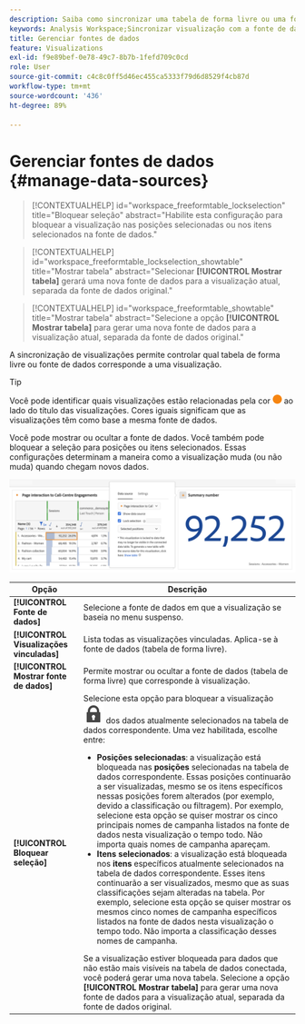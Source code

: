 ```yaml
---
description: Saiba como sincronizar uma tabela de forma livre ou uma fonte de dados para a visualização correspondente.
keywords: Analysis Workspace;Sincronizar visualização com a fonte de dados
title: Gerenciar fontes de dados
feature: Visualizations
exl-id: f9e89bef-0e78-49c7-8b7b-1fefd709c0cd
role: User
source-git-commit: c4c8c0ff5d46ec455ca5333f79d6d8529f4cb87d
workflow-type: tm+mt
source-wordcount: '436'
ht-degree: 89%

---
```


# Gerenciar fontes de dados {#manage-data-sources}

>[!CONTEXTUALHELP]
>id="workspace_freeformtable_lockselection"
>title="Bloquear seleção"
>abstract="Habilite esta configuração para bloquear a visualização nas posições selecionadas ou nos itens selecionados na fonte de dados."

>[!CONTEXTUALHELP]
>id="workspace_freeformtable_lockselection_showtable"
>title="Mostrar tabela"
>abstract="Selecionar **[!UICONTROL Mostrar tabela]** gerará uma nova fonte de dados para a visualização atual, separada da fonte de dados original."

>[!CONTEXTUALHELP]
>id="workspace_freeformtable_showtable"
>title="Mostrar tabela"
>abstract="Selecione a opção **[!UICONTROL Mostrar tabela]** para gerar uma nova fonte de dados para a visualização atual, separada da fonte de dados original."


A sincronização de visualizações permite controlar qual tabela de forma livre ou fonte de dados corresponde a uma visualização.

>[!TIP]
>
>Você pode identificar quais visualizações estão relacionadas pela cor ![StatusOrange](/help/assets/icons/StatusOrange.svg) ao lado do título das visualizações. Cores iguais significam que as visualizações têm como base a mesma fonte de dados.
>

Você pode mostrar ou ocultar a fonte de dados. Você também pode bloquear a seleção para posições ou itens selecionados. Essas configurações determinam a maneira como a visualização muda (ou não muda) quando chegam novos dados.

![A caixa de diálogo de opções Fonte de dados mostrando as opções descritas na próxima seção.](assets/lock-selection.png)


| Opção | Descrição |
|--- |--- |
| **[!UICONTROL Fonte de dados]** | Selecione a fonte de dados em que a visualização se baseia no menu suspenso. |
| **[!UICONTROL Visualizações vinculadas]** | Lista todas as visualizações vinculadas. Aplica-se à fonte de dados (tabela de forma livre). |
| **[!UICONTROL Mostrar fonte de dados]** | Permite mostrar ou ocultar a fonte de dados (tabela de forma livre) que corresponde à visualização. |
| **[!UICONTROL Bloquear seleção]** | Selecione esta opção para bloquear a visualização ![LockClosed](/help/assets/icons/LockClosed.svg) dos dados atualmente selecionados na tabela de dados correspondente. Uma vez habilitada, escolhe entre:  <ul><li>**Posições selecionadas**: a visualização está bloqueada nas **posições** selecionadas na tabela de dados correspondente. Essas posições continuarão a ser visualizadas, mesmo se os itens específicos nessas posições forem alterados (por exemplo, devido a classificação ou filtragem). Por exemplo, selecione esta opção se quiser mostrar os cinco principais nomes de campanha listados na fonte de dados nesta visualização o tempo todo. Não importa quais nomes de campanha apareçam.</li> <li>**Itens selecionados**: a visualização está bloqueada nos **itens** específicos atualmente selecionados na tabela de dados correspondente. Esses itens continuarão a ser visualizados, mesmo que as suas classificações sejam alteradas na tabela. Por exemplo, selecione esta opção se quiser mostrar os mesmos cinco nomes de campanha específicos listados na fonte de dados nesta visualização o tempo todo. Não importa a classificação desses nomes de campanha.</li></ul>Se a visualização estiver bloqueada para dados que não estão mais visíveis na tabela de dados conectada, você poderá gerar uma nova tabela. Selecione a opção **[!UICONTROL Mostrar tabela]** para gerar uma nova fonte de dados para a visualização atual, separada da fonte de dados original. |
